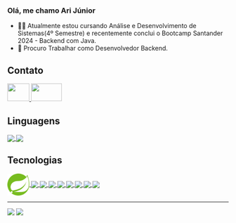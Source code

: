 ### Olá, me chamo Ari Júnior

* 👨‍🎓 Atualmente estou cursando Análise e Desenvolvimento de Sistemas(4º Semestre) e recentemente conclui o Bootcamp Santander 2024 - Backend com Java.
* 💼 Procuro Trabalhar como Desenvolvedor Backend. 

## Contato
<div>
<a href="https://www.linkedin.com/in/arijunior09/">
 <img src="https://cdn-icons-png.flaticon.com/256/174/174857.png" aling="center" height="40" width="50">
</a>
<a href="mailto: arioliveirajuniorjose@gmail.com">
 <img src="https://logosmarcas.net/wp-content/uploads/2020/11/Gmail-Logo-650x366.png" aling="center" height="40" width="70">
</a>

</div>

## Linguagens

<div>
<a href="https://www.java.com/pt-BR/">
 <img src="https://cdn.jsdelivr.net/gh/devicons/devicon/icons/java/java-original.svg" align="center" heigth="40" width="50">
 </a>

 <a href="https://www.python.org/">
 <img src="https://cdn.jsdelivr.net/gh/devicons/devicon/icons/python/python-original.svg" align="center" heigth="40" width="50">
 </a>
 </div>

 ## Tecnologias

<div>
  <a href="https://spring.io/">
 <img src="https://raw.githubusercontent.com/devicons/devicon/1119b9f84c0290e0f0b38982099a2bd027a48bf1/icons/spring/spring-original.svg" align="center" heigth="40" width="50">
 </a>

<a href="https://code.visualstudio.com/">
 <img src="https://yt3.googleusercontent.com/_q52i8bUAEvcb7JR4e-eNTv23y2A_wg5sCz0NC0GrGtcw1CRMWJSOPVHUDh_bngD0q4gMvVeoA=s900-c-k-c0x00ffffff-no-rj" align="center" heigth="40" width="50">
 </a>

   <a href="https://www.jetbrains.com/pt-br/idea/">
 <img src="https://ih1.redbubble.net/image.3503307933.0955/st,small,507x507-pad,600x600,f8f8f8.jpg" align="center" heigth="40" width="50">
 </a>

 <a href="https://eclipseide.org/">
 <img src="https://c1.klipartz.com/pngpicture/432/970/sticker-png-google-logo-eclipse-integrated-development-environment-eclipse-foundation-plugin-myeclipse-apache-maven-eclipse-modeling-framework-thumbnail.png" align="center" heigth="40" width="50">
 </a>


   <a href="https://junit.org/junit5/">
 <img src="https://w7.pngwing.com/pngs/928/911/png-transparent-junit-software-testing-spring-framework-unit-testing-java-others-miscellaneous-text-trademark-thumbnail.png" align="center" heigth="40" width="50">
 </a>

   <a href="https://www.postman.com/">
 <img src="https://encrypted-tbn0.gstatic.com/images?q=tbn:ANd9GcQrQHVAKk9F6iM2_JNGAAPV1mSBQB1o525qiDzN7A9SYwA29DVy2WFmWakzvdOMcndalaA&usqp=CAU" align="center" heigth="40" width="50">
 </a>

   <a href="https://maven.apache.org/">
 <img src="https://cdn.icon-icons.com/icons2/2107/PNG/512/file_type_maven_icon_130397.png" align="center" heigth="40" width="50">
 </a>

 <a href="https://git-scm.com/">
 <img src="https://git-scm.com/images/logos/downloads/Git-Icon-1788C.png" align="center" heigth="40" width="50">
 </a>

<a href="https://www.postgresql.org/">
 <img src="https://upload.wikimedia.org/wikipedia/commons/thumb/2/29/Postgresql_elephant.svg/1200px-Postgresql_elephant.svg.png" align="center" heigth="40" width="50">
 </a>






 </div>

 ---

 <div>
<img height="150em" src="https://github-readme-stats.vercel.app/api?username=AriJunior09&theme=shadow_blue&show_icons=true)"/>


<img height="150em" src="https://github-readme-stats.vercel.app/api/top-langs/?username=AriJunior09&layout=compact&theme=shadow_blue">
</div>
          
